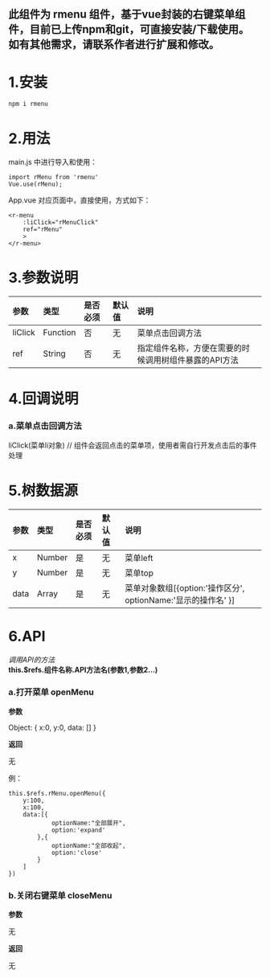 此组件为 rmenu 组件，基于vue封装的右键菜单组件，目前已上传npm和git，可直接安装/下载使用。
如有其他需求，请联系作者进行扩展和修改。
-----------------------------------------------------------------------------

#  1.安装
```
npm i rmenu
```
#  2.用法

main.js 中进行导入和使用：  
```
import rMenu from 'rmenu'  
Vue.use(rMenu);  
```
	
App.vue 对应页面中，直接使用，方式如下：  
```
<r-menu
	:liClick="rMenuClick"
	ref="rMenu"
	>
</r-menu>
```
#  3.参数说明

|参数|类型|是否必须|默认值|说明|
|:---|:---|:---|:---|:---|
|liClick|Function|否|无|菜单点击回调方法|
|ref|String|否|无|指定组件名称，方便在需要的时候调用树组件暴露的API方法|

#  4.回调说明

###  a.菜单点击回调方法  

liClick(菜单li对象)  // 组件会返回点击的菜单项，使用者需自行开发点击后的事件处理

#  5.树数据源

|参数|类型|是否必须|默认值|说明|
|:---|:---|:---|:---|:---|
|x|Number|是|无|菜单left|
|y|Number|是|无|菜单top|
|data|Array|是|无|菜单对象数组[{option:'操作区分', optionName:'显示的操作名' }]|

#  6.API

*调用API的方法*  
**this.$refs.组件名称.API方法名(参数1,参数2...)**

###  a.打开菜单 openMenu
**参数**  

Object: { x:0, y:0, data: [] }

**返回**  

无

例：
```
this.$refs.rMenu.openMenu({
	y:100,
	x:100,
	data:[{
			optionName:"全部展开",
			option:'expand'
		},{
			optionName:"全部收起",
			option:'close'
		}
	]
})
```

###  b.关闭右键菜单 closeMenu
**参数**  

无

**返回**  

无


	